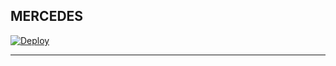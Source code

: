 
 ## MERCEDES 
[![Deploy](https://www.herokucdn.com/deploy/button.svg)](https://dashboard.heroku.com/new-app?template=https://github.com/betingrich3/Mercedes-)

----------
